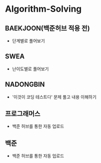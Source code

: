 # Algorithm-Solving

## BAEKJOON(백준허브 적용 전)
- 단계별로 풀어보기

## SWEA
- 난이도별로 풀어보기

## NADONGBIN
- '이것이 코딩 테스트다' 문제 풀고 내용 이해하기

## 프로그래머스
- 백준 허브를 통한 자동 업로드

## 백준
- 백준 허브를 통한 자동 업로드
